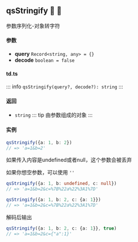 ## qsStringify :tada: :100: 
参数序列化-对象转字符
#### 参数 
- **query** `Record<string, any> = {}`  
- **decode** `boolean = false`  
#### td.ts
::: info
`qsStringify(query?, decode?): string`
:::
#### 返回 
- `string` 
::: tip
由参数组成的对象
:::
#### 实例 
```ts
qsStringify({a: 1, b: 2})
// => 'a=1&b=2'
```
如果传入内容是undefined或者null，这个参数会被丢弃

如果你想空参数，可以使用 
`''`



```ts
qsStringify({a: 1, b: undefined, c: null})
// => 'a=1&b=2&c=%7B%22a%22%3A1%7D'
```
```ts
qsStringify({a: 1, b: 2, c: {a: 1}})
// => 'a=1&b=2&c=%7B%22a%22%3A1%7D'
```
解码后输出


```ts
qsStringify({a: 1, b: 2, c: {a: 1}}, true)
// => 'a=1&b=2&c={"a":1}'
```
